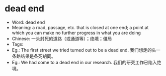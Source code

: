 # dead end

- Word: dead end
- Meaning: a road, passage, etc. that is closed at one end; a point at which you can make no further progress in what you are doing
- Chinese: 一头封死的道路（或通道等）；绝境；僵局
- Tags: 
- Eg.: The first street we tried turned out to be a dead end. 我们想走的头一条路结果是条死胡同。
- Eg.: We had come to a dead end in our research. 我们的研究工作已陷入绝境。
